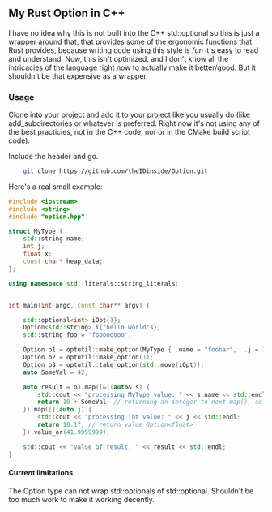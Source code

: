## My Rust Option in C++

I have no idea why this is not built into the C++ std::optional so this is just a wrapper around that,
that provides some of the ergonomic functions that Rust provides, because writing code using this style
is *fun* it's easy to read and understand. Now, this isn't optimized, and I don't know all the intricacies
of the language right now to actually make it better/good. But it shouldn't be that expensive as a wrapper.

### Usage

Clone into your project and add it to your project like you usually do (like add_subdirectories or whatever is preferred.
Right now it's not using any of the best practicies, not in the C++ code, nor or in the CMake build script code).

Include the header and go.

```bash
    git clone https://github.com/theIDinside/Option.git
```

Here's a real small example:

```cpp
#include <iostream>
#include <string>
#include "option.hpp"

struct MyType {
    std::string name;
    int j;
    float x;
    const char* heap_data;
};

using namespace std::literals::string_literals;


int main(int argc, const char** argv) {

    std::optional<int> iOpt{1};
    Option<std::string> i{"hello world"s};
    std::string foo = "foooooooo";

    Option o1 = optutil::make_option(MyType { .name = "foobar",  .j = 1, .x = 0.3, .heap_data = "baz boom"});
    Option o2 = optutil::make_option(1);
    Option o3 = optutil::take_option(std::move(iOpt));
    auto SomeVal = 42;

    auto result = o1.map([&](auto& s) {
        std::cout << "processing MyType value: " << s.name << std::endl;
        return 10 + SomeVal; // returning an integer to next map(), so return value is Option<int> here
    }).map([](auto j) {
        std::cout << "processing int value: " << j << std::endl;
        return 10.1f; // return value Option<float>
    }).value_or(41.9999999);

    std::cout << "value of result: " << result << std::endl;
}
```



#### Current limitations
The Option type can not wrap std::optionals of std::optional<SomePointerType>. Shouldn't be too much work to make it working decently.